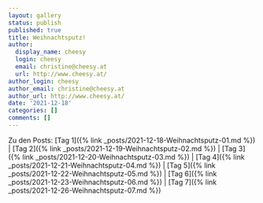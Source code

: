 ```yaml
---
layout: gallery
status: publish
published: true
title: Weihnachtsputz!
author:
  display_name: cheesy
  login: cheesy
  email: christine@cheesy.at
  url: http://www.cheesy.at/
author_login: cheesy
author_email: christine@cheesy.at
author_url: http://www.cheesy.at/
date: '2021-12-18'
categories: []
comments: []
---
```


Zu den Posts: [Tag 1]({% link _posts/2021-12-18-Weihnachtsputz-01.md %}) | [Tag 2]({% link _posts/2021-12-19-Weihnachtsputz-02.md %}) | [Tag 3]({% link _posts/2021-12-20-Weihnachtsputz-03.md %}) | [Tag 4]({% link _posts/2021-12-21-Weihnachtsputz-04.md %}) | [Tag 5]({% link _posts/2021-12-22-Weihnachtsputz-05.md %}) | [Tag 6]({% link _posts/2021-12-23-Weihnachtsputz-06.md %}) | [Tag 7]({% link _posts/2021-12-26-Weihnachtsputz-07.md %}) 